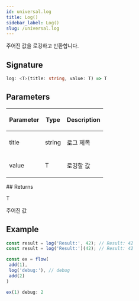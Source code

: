 ```yaml
---
id: universal.log
title: Log()
sidebar_label: Log()
slug: /universal.log
---
```






주어진 값을 로깅하고 반환합니다.

## Signature

```typescript
log: <T>(title: string, value: T) => T
```

## Parameters

<table><thead><tr><th>

Parameter


</th><th>

Type


</th><th>

Description


</th></tr></thead>
<tbody><tr><td>

title


</td><td>

string


</td><td>

로그 제목


</td></tr>
<tr><td>

value


</td><td>

T


</td><td>

로깅할 값


</td></tr>
</tbody></table>
## Returns

T

주어진 값

## Example


```typescript
const result = log('Result:', 42); // Result: 42
const result = log('Result:')(42); // Result: 42

const ex = flow(
 add(1),
 log('debug:'), // debug
 add(2)
)

ex(1) debug: 2

```

